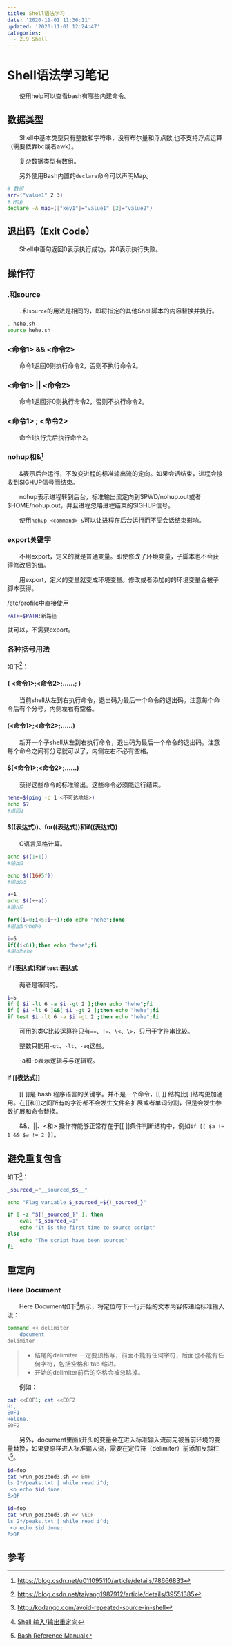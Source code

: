 ```yaml
---
title: Shell语法学习
date: '2020-11-01 11:36:11'
updated: '2020-11-01 12:24:47'
categories:
  - 2.9 Shell
---
```

# Shell语法学习笔记

　　使用help可以查看bash有哪些内建命令。

## 数据类型

　　Shell中基本类型只有整数和字符串，没有布尔量和浮点数,也不支持浮点运算（需要依靠bc或者awk）。

　　复杂数据类型有数组。

　　另外使用Bash内置的`declare`命令可以声明Map。

```sh
# 数组
arr=("value1" 2 3)
# Map
declare -A map=(["key1"]="value1" [2]="value2")
```

## 退出码（Exit Code）

　　Shell中语句返回0表示执行成功，非0表示执行失败。

## 操作符

### .和source

　　`.`和`source`的用法是相同的，即将指定的其他Shell脚本的内容替换并执行。

```sh
. hehe.sh
source hehe.sh
```

### <命令1> && <命令2>

　　命令1返回0则执行命令2，否则不执行命令2。

### <命令1> || <命令2>

　　命令1返回非0则执行命令2，否则不执行命令2。

### <命令1> ; <命令2>

　　命令1执行完后执行命令2。

### nohup和&[^5]

　　&表示后台运行，不改变进程的标准输出流的定向。如果会话结束，进程会接收到SIGHUP信号而结束。

　　nohup表示进程转到后台，标准输出流定向到\$PWD/nohup.out或者\$HOME/nohup.out，并且进程忽略进程结束的SIGHUP信号。

　　使用`nohup <command> &`可以让进程在后台运行而不受会话结束影响。

### export关键字

　　不用export，定义的就是普通变量。即使修改了环境变量，子脚本也不会获得修改后的值。

　　用export，定义的变量就变成环境变量。修改或者添加的的环境变量会被子脚本获得。

/etc/profile中直接使用

```sh
PATH=$PATH:新路径
```
就可以，不需要export。

### 各种括号用法

如下[^4]：

#### { <命令1>;<命令2>;……; }

　　当前shell从左到右执行命令，退出码为最后一个命令的退出码。注意每个命令后有个分号，内侧左右有空格。

#### (<命令1>;<命令2>;……)

　　新开一个子shell从左到右执行命令，退出码为最后一个命令的退出码。注意每个命令之间有分号就可以了，内侧左右不必有空格。

#### $(<命令1>;<命令2>;……)

　　获得这些命令的标准输出。这些命令必须能运行结束。

```sh
hehe=$(ping -c 1 <不可达地址>)
echo $?
#返回1
```

#### $((表达式))、for((表达式))和if((表达式))

　　C语言风格计算。

```sh
echo $((1+1))
#输出2

echo $((16#5f))
#输出95

a=1
echo $((++a))
#输出2

for((i=0;i<5;i++));do echo "hehe";done
#输出5个hehe

i=5
if((i<6));then echo "hehe";fi
#输出hehe
```

#### if [表达式]和if test 表达式

　　两者是等同的。

```sh
i=5
if [ $i -lt 6 -a $i -gt 2 ];then echo "hehe";fi
if [ $i -lt 6 ]&&[ $i -gt 2 ];then echo "hehe";fi
if test $i -lt 6 -a $i -gt 2 ;then echo "hehe";fi
```
　　可用的类C比较运算符只有`==`、`!=`、`\<`、`\>`，只用于字符串比较。

　　整数只能用`-gt`、`-lt`、`-eq`这些。

　　-a和-o表示逻辑与与逻辑或。

#### if [[表达式]]

　　[[ ]]是 bash 程序语言的关键字。并不是一个命令，[[ ]] 结构比[ ]结构更加通用。在[[和]]之间所有的字符都不会发生文件名扩展或者单词分割，但是会发生参数扩展和命令替换。

　　&&、||、<和> 操作符能够正常存在于[[ ]]条件判断结构中，例如`if [[ $a != 1 && $a != 2 ]]`。

## 避免重复包含

如下[^3]：

```sh
_sourced_="__sourced_$$__"

echo "Flag variable $_sourced_=${!_sourced_}"

if [ -z "${!_sourced_}" ]; then
    eval "$_sourced_=1"
    echo "It is the first time to source script"
else
    echo "The script have been sourced"
fi
```
## 重定向

### Here Document

　　Here Document如下[^2]所示，将定位符下一行开始的文本内容传递给标准输入流：
　　
```sh
command << delimiter
    document
delimiter
```

> - 结尾的delimiter 一定要顶格写，前面不能有任何字符，后面也不能有任何字符，包括空格和 tab 缩进。
> - 开始的delimiter前后的空格会被忽略掉。

　　例如：

```sh
cat <<EOF1; cat <<EOF2
Hi,
EOF1
Helene.
EOF2
```

　　另外，document里面`$`开头的变量会在进入标准输入流前先被当前环境的变量替换，如果要原样进入标准输入流，需要在定位符（delimiter）前添加反斜杠`\`[^1]。

```sh
id=foo
cat >run_pos2bed3.sh << EOF
ls 2*/peaks.txt | while read i^d;
 <o echo $id done;
E>OF
```

```sh
id=foo
cat >run_pos2bed3.sh << \EOF
ls 2*/peaks.txt | while read i^d;
 <o echo $id done;
E>OF
```



## 参考

[^1]: [Bash Reference Manual]( https://www.gnu.org/savannah-checkouts/gnu/bash/manual/bash.html#Here-Documents )

[^2]: [Shell 输入/输出重定向]( https://www.runoob.com/linux/linux-shell-io-redirections.html )

[^3]: <http://kodango.com/avoid-repeated-source-in-shell>
[^4]: <https://blog.csdn.net/taiyang1987912/article/details/39551385>

[^5]: <https://blog.csdn.net/u011095110/article/details/78666833>
